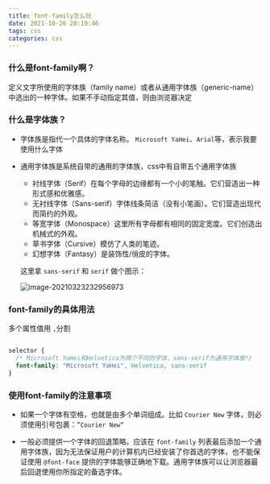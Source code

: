 ```yaml
---
title: font-family怎么玩
date: 2021-10-26 20:19:46
tags: css
categories: css
---
```


### 什么是font-family啊？

定义文字所使用的字体族（family name）或者从通用字体族（generic-name）中选出的一种字体。如果不手动指定其值，则由浏览器决定

### 什么是字体族？

* 字体族是指代一个具体的字体名称。 `Microsoft YaHei`、`Arial`等，表示我要使用什么字体

* 通用字体族是系统自带的通用的字体族，css中有自带五个通用字体族

    * 衬线字体（Serif）在每个字母的边缘都有一个小的笔触。它们营造出一种形式感和优雅感。
    * 无衬线字体（Sans-serif）字体线条简洁（没有小笔画）。它们营造出现代而简约的外观。
    * 等宽字体（Monospace）这里所有字母都有相同的固定宽度。它们创造出机械式的外观。
    * 草书字体（Cursive）模仿了人类的笔迹。
    * 幻想字体（Fantasy）是装饰性/俏皮的字体。

  这里拿 `sans-serif` 和 `serif` 做个图示：

  ![image-20210323232956973](C:\Users\HASEE\AppData\Roaming\Typora\typora-user-images\image-20210323232956973.png)

### font-family的具体用法

多个属性值用 `,`分割

```css

selector {
  /* Microsoft YaHei和Helvetica为两个不同的字体，sans-serif为通用字体族*/
  font-family: "Microsoft YaHei", Helvetica, sans-serif
}

```

### 使用font-family的注意事项

* 如果一个字体有空格，也就是由多个单词组成。比如 `Courier New` 字体，则必须使用引号包裹：`”Courier New“`

* 一般必须提供一个字体的回退策略。应该在 `font-family` 列表最后添加一个通用字体族，因为无法保证用户的计算机内已经安装了你首选的字体，也不能保证使用 `@font-face`
  提供的字体能够正确地下载。通用字体族可以让浏览器最后回退使用你所指定的备选字体。




